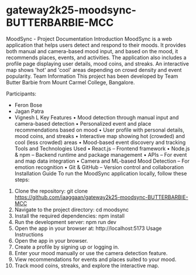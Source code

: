 # gateway2k25-moodsync-BUTTERBARBIE-MCC

MoodSync - Project Documentation
Introduction
MoodSync is a web application that helps users detect and respond to their moods. It provides both manual and camera-based mood input, and based on the mood, it recommends places, events, and activities. The application also includes a profile page displaying user details, mood coins, and streaks. An interactive map shows 'hot' and 'cool' areas depending on crowd density and event popularity.
Team Information
This project has been developed by Team Butter Barbie from Mount Carmel College, Bangalore.

Participants:
- Feron Bose
- Jagan Patra
- Vignesh L
Key Features
• Mood detection through manual input and camera-based detection
• Personalized event and place recommendations based on mood
• User profile with personal details, mood coins, and streaks
• Interactive map showing hot (crowded) and cool (less crowded) areas
• Mood-based event discovery and tracking
Tools and Technologies Used
• React.js – Frontend framework
• Node.js & npm – Backend runtime and package management
• APIs – For event and map data integration
• Camera and ML-based Mood Detection – For emotion recognition
• Git & GitHub – Version control and collaboration
Installation Guide
To run the MoodSync application locally, follow these steps:
1. Clone the repository:
   git clone https://github.com/jaaggaan/gateway2k25-moodsync-BUTTERBARBIE-MCC
2. Navigate to the project directory:
   cd moodsync
3. Install the required dependencies:
   npm install
4. Run the development server:
   npm run dev
5. Open the app in your browser at:
   http://localhost:5173
Usage Instructions
1. Open the app in your browser.
2. Create a profile by signing up or logging in.
3. Enter your mood manually or use the camera detection feature.
4. View recommendations for events and places suited to your mood.
5. Track mood coins, streaks, and explore the interactive map.

